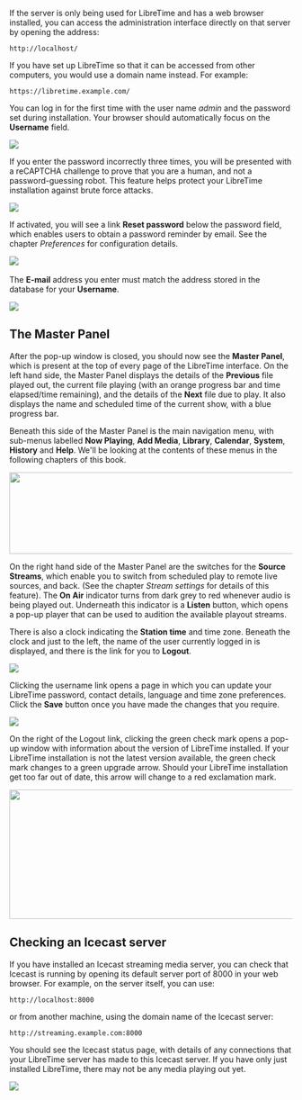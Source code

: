 If the server is only being used for LibreTime and has a web browser installed, you can access the administration interface 
directly on that server by opening the address:

    http://localhost/

If you have set up LibreTime so that it can be accessed from other computers, you would use a domain name instead. For 
example:

    https://libretime.example.com/

You can log in for the first time with the user name *admin* and the password set during installation. Your browser should 
automatically focus on the **Username** field.

![](static/Screenshot-Login.png)

If you enter the password incorrectly three times, you will be presented with a reCAPTCHA challenge to prove that you are 
a human, and not a password-guessing robot. This feature helps protect your LibreTime installation against brute force 
attacks.

![](static/Screenshot466-Recaptcha_login.png)

If activated, you will see a link **Reset password** below the password field, which enables users to obtain a password 
reminder by email. See the chapter *Preferences* for configuration details.

![](static/Screenshot467-Reset_password_link.png) 

The **E-mail** address you enter must match the address stored in the database for your **Username**.

![](static/Screenshot468-Restore_password.png)


The Master Panel
----------------

After the pop-up window is closed, you should now see the **Master Panel**, which is present at the top of every page of
the LibreTime interface. On the left hand side, the Master Panel displays the details of the **Previous** file played out, 
the current file playing (with an orange progress bar and time elapsed/time remaining), and the details of the **Next** 
file due to play. It also displays the name and scheduled time of the current show, with a blue progress bar.

Beneath this side of the Master Panel is the main navigation menu, with sub-menus labelled **Now Playing**, **Add Media**, 
**Library**, **Calendar**, **System**, **History** and **Help**. We'll be looking at the contents of these menus in the 
following chapters of this book.

<img src="static/Screenshot542-Main_menus_250.png" width="595" height="145" />

On the right hand side of the Master Panel are the switches for the **Source Streams**, which enable you to switch from 
scheduled play to remote live sources, and back. (See the chapter *Stream settings* for details of this feature). The 
**On Air** indicator turns from dark grey to red whenever audio is being played out. Underneath this indicator is a
**Listen** button, which opens a pop-up player that can be used to audition the available playout streams.

There is also a clock indicating the **Station time** and time zone. Beneath the clock and just to the left, the name of 
the user currently logged in is displayed, and there is the link for you to **Logout**. 

![](static/Screenshot469-On_Air_light.png)

Clicking the username link opens a page in which you can update your LibreTime password, contact details, language and time
zone preferences. Click the **Save** button once you have made the changes that you require.

![](static/Screenshot470-User_settings.png)

On the right of the Logout link, clicking the green check mark opens a pop-up window with information about the version of 
LibreTime installed. If your LibreTime installation is not the latest version available, the green check mark changes to a 
green upgrade arrow. Should your LibreTime installation get too far out of date, this arrow will change to a red exclamation
mark.

<img src="static/Screenshot543-Running_latest_version_250.png" width="595" height="230" />

Checking an Icecast server
--------------------------

If you have installed an Icecast streaming media server, you can check that Icecast is running by opening its default server
port of 8000 in your web browser. For example, on the server itself, you can use:

    http://localhost:8000

or from another machine, using the domain name of the Icecast server:

    http://streaming.example.com:8000

You should see the Icecast status page, with details of any connections that your LibreTime server has made to this Icecast 
server. If you have only just installed LibreTime, there may not be any media playing out yet.

![](static/Screenshot293-Icecast_status_page.png)
